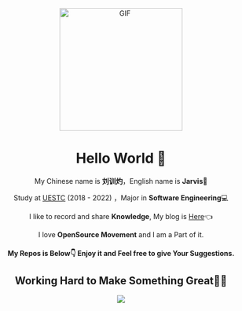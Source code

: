 <div align="center">
<img align="center" alt="GIF" height="250px" src="https://media.giphy.com/media/du3J3cXyzhj75IOgvA/giphy.gif" />

# Hello World 👋 

My Chinese name is **刘训灼**，English name is **Jarvis**🤖️

Study at [UESTC](https://www.uestc.edu.cn) (2018 - 2022) ，Major in **Software Engineering**💻

I like to record and share **Knowledge**, My blog is [Here](https://www.liuxunzhuo.tech)👈

I love **OpenSource Movement** and I am a Part of it.

#### My Repos is Below👇 Enjoy it and Feel free to give Your Suggestions.

## Working Hard to Make Something Great🚀🚀

<img  src="https://github-readme-stats.vercel.app/api?username=xunzhuo&show_icons=true&theme=dark&hide=prs">

</div>

